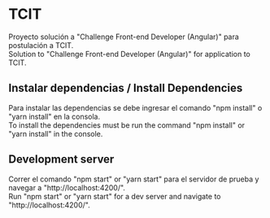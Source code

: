 # TCIT

Proyecto solución a "Challenge Front-end Developer (Angular)" para postulación a TCIT.  
Solution to "Challenge Front-end Developer (Angular)" for application to TCIT.  

## Instalar dependencias / Install Dependencies 

Para instalar las dependencias se debe ingresar el comando "npm install" o "yarn install" en la consola.  
To install the dependencies must be run the command "npm install" or "yarn install" in the console.  


## Development server

Correr el comando "npm start" or "yarn start" para el servidor de prueba y navegar a "http://localhost:4200/".  
Run "npm start" or "yarn start" for a dev server and navigate to "http://localhost:4200/".  

